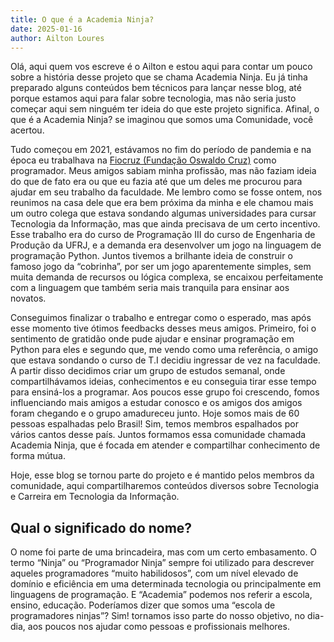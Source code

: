 ```yaml
---
title: O que é a Academia Ninja?
date: 2025-01-16
author: Ailton Loures
---
```

Olá, aqui quem vos escreve é o Ailton e estou aqui para contar um pouco sobre a história desse projeto que se chama Academia Ninja. Eu já tinha preparado alguns conteúdos bem técnicos para lançar nesse blog, até porque estamos aqui para falar sobre tecnologia, mas não seria justo começar aqui sem ninguém ter ideia do que este projeto significa. Afinal, o que é a Academia Ninja? se imaginou que somos uma Comunidade, você acertou.

Tudo começou em 2021, estávamos no fim do período de pandemia e na época eu trabalhava na [Fiocruz (Fundação Oswaldo Cruz)](https://portal.fiocruz.br/) como programador. Meus amigos sabiam minha profissão, mas não faziam ideia do que de fato era ou que eu fazia até que um deles me procurou para ajudar em seu trabalho da faculdade. Me lembro como se fosse ontem, nos reunimos na casa dele que era bem próxima da minha e ele chamou mais um outro colega que estava sondando algumas universidades para cursar Tecnologia da Informação, mas que ainda precisava de um certo incentivo. Esse trabalho era do curso de Programação III do curso de Engenharia de Produção da UFRJ, e a demanda era desenvolver um jogo na linguagem de programação Python. Juntos tivemos a brilhante ideia de construir o famoso jogo da “cobrinha”, por ser um jogo aparentemente simples, sem muita demanda de recursos ou lógica complexa, se encaixou perfeitamente com a linguagem que também seria mais tranquila para ensinar aos novatos.

Conseguimos finalizar o trabalho e entregar como o esperado, mas após esse momento tive ótimos feedbacks desses meus amigos. Primeiro, foi o sentimento de gratidão onde pude ajudar e ensinar programação em Python para eles e segundo que, me vendo como uma referência, o amigo que estava sondando o curso de T.I decidiu ingressar de vez na faculdade. A partir disso decidimos criar um grupo de estudos semanal, onde compartilhávamos ideias, conhecimentos e eu conseguia tirar esse tempo para ensiná-los a programar. Aos poucos esse grupo foi crescendo, fomos influenciando mais amigos a estudar conosco e os amigos dos amigos foram chegando e o grupo amadureceu junto. Hoje somos mais de 60 pessoas espalhadas pelo Brasil! Sim, temos membros espalhados por vários cantos desse país. Juntos formamos essa comunidade chamada Academia Ninja, que é focada em atender e compartilhar conhecimento de forma mútua.

Hoje, esse blog se tornou parte do projeto e é mantido pelos membros da comunidade, aqui compartilharemos conteúdos diversos sobre Tecnologia e Carreira em Tecnologia da Informação.

## Qual o significado do nome?

O nome foi parte de uma brincadeira, mas com um certo embasamento. O termo “Ninja” ou “Programador Ninja” sempre foi utilizado para descrever aqueles programadores “muito habilidosos”, com um nível elevado de domínio e eficiência em uma determinada tecnologia ou principalmente em linguagens de programação. E “Academia” podemos nos referir a escola, ensino, educação. Poderíamos dizer que somos uma “escola de programadores ninjas”? Sim! tornamos isso parte do nosso objetivo, no dia-dia, aos poucos nos ajudar como pessoas e profissionais melhores.
